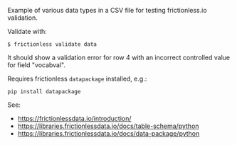 Example of various data types in a CSV file for testing frictionless.io validation.

Validate with:
```
$ frictionless validate data
```

It should show a validation error for row 4 with an incorrect controlled value for field "vocabval".

Requires frictionless `datapackage` installed, e.g.:

```
pip install datapackage
```

See:

- https://frictionlessdata.io/introduction/
- https://libraries.frictionlessdata.io/docs/table-schema/python
- https://libraries.frictionlessdata.io/docs/data-package/python
